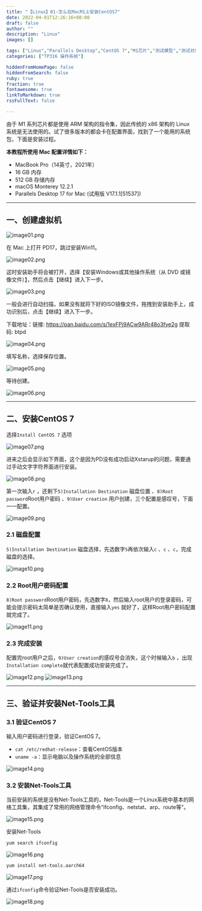 ```yaml
---
title: "【Linux】01-怎么在MacM1上安装CentOS7"
date: 2022-04-01T12:26:16+08:00
draft: false
author: ""
description: "Linux"
images: []

tags: ["Linux","Parallels Desktop","CentOS 7","M1芯片","测试模型","测试对象"]
categories: ["TP316 操作系统"]

hiddenFromHomePage: false
hiddenFromSearch: false
ruby: true
fraction: true
fontawesome: true
linkToMarkdown: true
rssFullText: false

---
```


由于 M1 系列芯片都是使用 ARM 架构的指令集，因此传统的 x86 架构的 Linux 系统是无法使用的。试了很多版本的都会卡在配置界面，找到了一个能用的系统包，下面是安装过程。

**本教程所使用 Mac 配置详情如下：**

* MacBook Pro（14英寸，2021年）
* 16 GB 内存
* 512 GB 存储内存
* macOS Monterey 12.2.1
* Parallels Desktop 17 for Mac (试用版 V17.1.1[51537])

---

## 一、创建虚拟机

![image01.png](/assets/linux_centos01.png)

在 Mac 上打开 PD17，跳过安装Win11。

![image02.png](/assets/linux_centos02.png)

这时安装助手将会被打开，选择【安装Windows或其他操作系统（从 DVD 或镜像文件）】，然后点击【继续】进入下一步。

![image03.png](/assets/linux_centos03.png)

一般会进行自动扫描，如果没有就将下好的ISO镜像文件，拖拽到安装助手上，成功识别后，点击【继续】进入下一步。

下载地址：链接: https://pan.baidu.com/s/1exFPj9ACw9ARr48o3fye2g 提取码: btpd

![image04.png](/assets/linux_centos04.png)

填写名称，选择保存位置。

![image05.png](/assets/linux_centos05.png)

等待创建。

![image06.png](/assets/linux_centos06.png)

---

## 二、安装CentOS 7

选择`Install CentOS 7` 选项

![image07.png](/assets/linux_centos07.png)

进来之后会显示如下界面，这个是因为PD没有成功启动Xstarup的问题，需要通过手动文字字符界面进行安装。

![image08.png](/assets/linux_centos08.png)

第一次输入`r` ，还剩下`5)Installation Destination` 磁盘位置 、`8)Root password`Root用户密码 、`9)User creation` 用户创建，三个配置是感叹号，下面一一配置。

![image09.png](/assets/linux_centos09.png)

### 2.1 磁盘配置

`5)Installation Destination` 磁盘选择，先选数字`5`再依次输入`c` 、`c` 、`c`，完成磁盘的选择。

![image10.png](/assets/linux_centos10.png)

### 2.2 Root用户密码配置

`8)Root password`Root用户密码，先选数字`8`，然后输入root用户的登录密码，可能会提示密码太简单是否确认使用，直接输入`yes` 就好了，这样Root用户密码配置就完成了。

![image11.png](/assets/linux_centos11.png)

### 2.3 完成安装

配置完root用户之后，`9)User creation`的感叹号会消失，这个时候输入`b` ，出现`Installation complete`就代表配置成功安装完成了。

![image12.png](/assets/linux_centos12.png)
![image13.png](/assets/linux_centos13.png)

---

## 三、验证并安装Net-Tools工具

### 3.1 验证CentOS 7

输入用户密码进行登录，验证CentOS 7。

* `cat /etc/redhat-release`：查看CentOS版本
* `uname -a`：显示电脑以及操作系统的全部信息

![image14.png](/assets/linux_centos14.png)

### 3.2 安装Net-Tools工具

当前安装的系统是没有Net-Tools工具的，Net-Tools是一个Linux系统中基本的网络工具集，其集成了常用的网络管理命令“ifconfig、netstat、arp、route等”。

![image15.png](/assets/linux_centos15.png)

安装Net-Tools

```bash
yum search ifconfig
```

![image16.png](/assets/linux_centos16.png)

```bash
yum install net-tools.aarch64
```

![image17.png](/assets/linux_centos17.png)

通过`ifconfig`命令验证Net-Tools是否安装成功。

![image18.png](/assets/linux_centos18.png)
